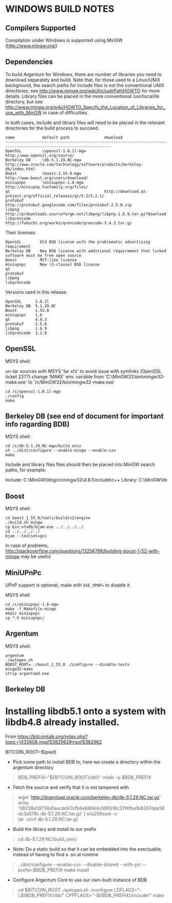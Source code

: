 WINDOWS BUILD NOTES
===================


Compilers Supported
-------------------
Compilation under Windows is supported using MinGW (http://www.mingw.org/)


Dependencies
------------
To build Argentum for Windows, there are number of libraries you need to download
separately and build. Note that, for those used to a Linux/UNIX background, the search
paths for include files is not the conventional UNIX directories, see
http://www.mingw.org/wiki/IncludePathHOWTO for more details. Library files can be placed
in the more conventional /usr/local/lib directory, but see
http://www.mingw.org/wiki/HOWTO_Specify_the_Location_of_Libraries_for_use_with_MinGW in
case of difficulties.

In both cases, include and library files will need to be placed in the relevant directories
for the build process to succeed.

	name            default path               download
	--------------------------------------------------------------------------------------------------------------------
	OpenSSL         \openssl-1.0.1l-mgw        http://www.openssl.org/source/
	Berkeley DB     \db-5.1.29.NC-mgw          http://www.oracle.com/technology/software/products/berkeley-db/index.html
	Boost           \boost-1.55.0-mgw          http://www.boost.org/users/download/
	miniupnpc       \miniupnpc-1.6-mgw         http://miniupnp.tuxfamily.org/files/
    qt                                         http://download.qt-project.org/official_releases/qt/5.2/5.2.1/
    protobuf                                   http://protobuf.googlecode.com/files/protobuf-2.5.0.zip
    libpng                                     http://prdownloads.sourceforge.net/libpng/libpng-1.6.9.tar.gz?download
    libqrencode                                http://fukuchi.org/works/qrencode/qrencode-3.4.3.tar.gz

Their licenses:

	OpenSSL        Old BSD license with the problematic advertising requirement
	Berkeley DB    New BSD license with additional requirement that linked software must be free open source
	Boost          MIT-like license
	miniupnpc      New (3-clause) BSD license
    qt             
    protobuf       
    libpng         
    libqrencode    

Versions used in this release:

	OpenSSL      1.0.1l
	Berkeley DB  5.1.29.NC
	Boost        1.55.0
	miniupnpc    1.6
    qt           4.8.3
    protobuf     2.5.0
    libpng       1.6.9
    libqrencode  3.2.0


OpenSSL
-------
MSYS shell:

un-tar sources with MSYS 'tar xfz' to avoid issue with symlinks (OpenSSL ticket 2377)
change 'MAKE' env. variable from 'C:\MinGW32\bin\mingw32-make.exe' to '/c/MinGW32/bin/mingw32-make.exe'

	cd /c/openssl-1.0.1l-mgw
	./config
	make

Berkeley DB (see end of document for important info ragarding BDB)
-----------
MSYS shell:

	cd /c/db-5.1.29.NC-mgw/build_unix
	sh ../dist/configure --enable-mingw --enable-cxx
	make

Include and library files files should then be placed into MinGW search paths, for example:

Include: C:\MinGW\lib\gcc\mingw32\4.8.1\include\c++
Library: C:\MinGW\lib
    
Boost
-----
MSYS shell:

	cd boost_1_55_0/tools/build/v2/engine
    ./build.sh mingw
    cp bin.ntx86/bjam.exe ../../../../
    cd ../../../../
    bjam --toolset=gcc
    
In case of problems, http://stackoverflow.com/questions/13256788/building-boost-1-52-with-mingw may be useful

MiniUPnPc
---------
UPnP support is optional, make with `USE_UPNP=` to disable it.

MSYS shell:

	cd /c/miniupnpc-1.6-mgw
	make -f Makefile.mingw
	mkdir miniupnpc
	cp *.h miniupnpc/

Argentum
-------
MSYS shell:

	argentum
	./autogen.sh
	BOOST_ROOT=../boost_1_55_0 ./configure --disable-tests
	mingw32-make
	strip argentumd.exe


Berkeley DB
-----------
# Installing libdb5.1 onto a system with libdb4.8 already installed. 
From https://bitcointalk.org/index.php?topic=1432608.msg15382962#msg15382962

BITCOIN_ROOT=$(pwd)

- Pick some path to install BDB to, here we create a directory within the argentum directory  
> BDB_PREFIX="${BITCOIN_ROOT}/db5" mkdir -p $BDB_PREFIX

- Fetch the source and verify that it is not tampered with  
> wget 'http://download.oracle.com/berkeley-db/db-5.1.29.NC.tar.gz'
echo '08238e59736d1aacdd47cfb8e68684c695516c37f4fbe1b8267dde58dc3a576c  db-5.1.29.NC.tar.gz' | sha256sum -c  
tar -xzvf db-5.1.29.NC.tar.gz

- Build the library and install to our prefix  
> cd db-5.1.29.NC/build_unix/

-  Note: Do a static build so that it can be embedded into the exectuable, instead of having to find a .so at runtime
> ../dist/configure --enable-cxx --disable-shared --with-pic --prefix=$BDB_PREFIX
make install

- Configure Argentum Core to use our own-built instance of BDB  
> cd $BITCOIN_ROOT
./autogen.sh
./configure LDFLAGS="-L${BDB_PREFIX}/lib/" CPPFLAGS="-I${BDB_PREFIX}/include/"
make